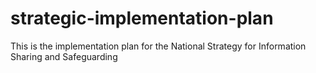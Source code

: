 strategic-implementation-plan
=============================

This is the implementation plan for the National Strategy for Information Sharing and Safeguarding
